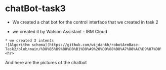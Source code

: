 # chatBot-task3


* We created a chat bot for the control interface that we created in task 2

* we created it by Watson Assistant - IBM Cloud
```
* we created 3 intents 
![Algorithm schema](https://github.com/wijdankh/robotArmBase-Task2/blob/main/%D8%B5%D9%88%D8%B1%D8%A9%20%D9%88%D8%A7%D8%AC%D9%87%D8%A9%20%D8%A7%D9%84%D8%AA%D8%AD%D9%83%D9%85.jpg)
<hr>
```

And here are the pictures of the chatbot
